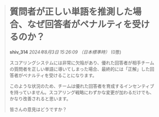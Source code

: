 > # 質問者が正しい単語を推測した場合、なぜ回答者がペナルティを受けるのか？
> **shiv_314** *2024年8月3日 15:26:09 （日本標準時）* (0票)
> 
> スコアリングシステムには非常に欠陥があり、優れた回答者が相手チームの質問者を正しい単語に導いてしまった場合、最終的には「正解」した回答者がペナルティを受けることになります。
> 
> このような状況のため、チームは優れた回答者を育成するインセンティブを持っていません。スコアリング戦略にわずかな変更が加わるだけでも、かなり改善されると思います。
> 
> 皆さんの意見はどうですか？
